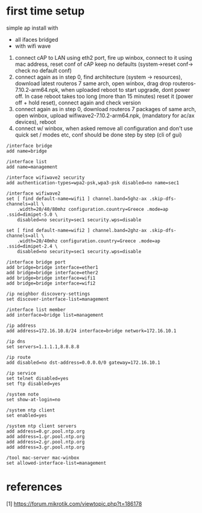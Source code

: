 # first time setup
simple ap install with 
* all ifaces bridged
* with wifi wave

 1. connect cAP to LAN using eth2 port, fire up winbox, connect to it using mac address, reset conf of cAP keep no defaults (system->reset conf-> check no default conf) 
 2. connect again as in step 0, find architecture (system -> resources), download latest routeros 7 same arch, open winbox, drag drop routeros-7.10.2-arm64.npk, when uploaded reboot to start upgrade, dont power off. In case reboot takes too long (more than 15 minutes) reset it (power off + hold reset), connect again and check version
 3. connect again as in step 0, download routeros 7 packages of same arch, open winbox, upload wifiwave2-7.10.2-arm64.npk, (mandatory for ac/ax devices), reboot
 4. connect w/ winbox, when asked remove all configuration and don't use quick set / modes etc, conf should be done step by step (cli of gui)

```
/interface bridge
add name=bridge

/interface list
add name=management

/interface wifiwave2 security
add authentication-types=wpa2-psk,wpa3-psk disabled=no name=sec1

/interface wifiwave2
set [ find default-name=wifi1 ] channel.band=5ghz-ax .skip-dfs-channels=all \
    .width=20/40/80mhz configuration.country=Greece .mode=ap .ssid=dimipet-5.0 \
    disabled=no security=sec1 security.wps=disable

set [ find default-name=wifi2 ] channel.band=2ghz-ax .skip-dfs-channels=all \
    .width=20/40mhz configuration.country=Greece .mode=ap .ssid=dimipet-2.4 \
    disabled=no security=sec1 security.wps=disable

/interface bridge port
add bridge=bridge interface=ether1
add bridge=bridge interface=ether2
add bridge=bridge interface=wifi1
add bridge=bridge interface=wifi2

/ip neighbor discovery-settings
set discover-interface-list=management

/interface list member
add interface=bridge list=management

/ip address
add address=172.16.10.8/24 interface=bridge network=172.16.10.1

/ip dns
set servers=1.1.1.1,8.8.8.8

/ip route
add disabled=no dst-address=0.0.0.0/0 gateway=172.16.10.1

/ip service
set telnet disabled=yes
set ftp disabled=yes

/system note
set show-at-login=no

/system ntp client
set enabled=yes

/system ntp client servers
add address=0.gr.pool.ntp.org
add address=1.gr.pool.ntp.org
add address=2.gr.pool.ntp.org
add address=3.gr.pool.ntp.org

/tool mac-server mac-winbox
set allowed-interface-list=management
```

# references 
[1] https://forum.mikrotik.com/viewtopic.php?t=186178

